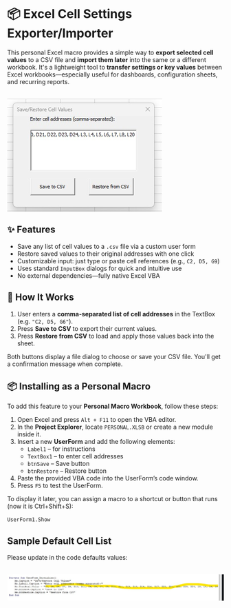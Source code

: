 # 📦 Excel Cell Settings Exporter/Importer

This personal Excel macro provides a simple way to **export selected cell values** to a CSV file and **import them later** into the same or a different workbook. It's a lightweight tool to **transfer settings or key values** between Excel workbooks—especially useful for dashboards, configuration sheets, and recurring reports.

</br>
<img src="https://github.com/adegard/xls_macro_save_value/blob/main/Immagine 2025-06-19 141159.jpg"  align="center">


## ✨ Features

- Save any list of cell values to a `.csv` file via a custom user form  
- Restore saved values to their original addresses with one click  
- Customizable input: just type or paste cell references (e.g., `C2, D5, G9`)  
- Uses standard `InputBox` dialogs for quick and intuitive use  
- No external dependencies—fully native Excel VBA  

## 🧰 How It Works

1. User enters a **comma-separated list of cell addresses** in the TextBox (e.g. `"C2, D5, G6"`).
2. Press **Save to CSV** to export their current values.
3. Press **Restore from CSV** to load and apply those values back into the sheet.

Both buttons display a file dialog to choose or save your CSV file. You'll get a confirmation message when complete.

## 📦 Installing as a Personal Macro

To add this feature to your **Personal Macro Workbook**, follow these steps:

1. Open Excel and press `Alt + F11` to open the VBA editor.
2. In the **Project Explorer**, locate `PERSONAL.XLSB` or create a new module inside it.
3. Insert a new **UserForm** and add the following elements:
    - `Label1` – for instructions
    - `TextBox1` – to enter cell addresses
    - `btnSave` – Save button
    - `btnRestore` – Restore button
4. Paste the provided VBA code into the UserForm’s code window.
5. Press `F5` to test the UserForm.

To display it later, you can assign a macro to a shortcut or button that runs (now it is Ctrl+Shift+S):
```vba
UserForm1.Show
```
## Sample Default Cell List
Please update in the code defaults values:

</br>
<img src="https://github.com/adegard/xls_macro_save_value/blob/main/Immagine 2025-06-19 141138.jpg"  align="center">

